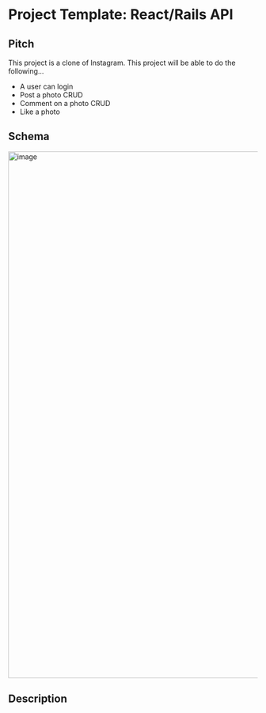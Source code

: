 # Project Template: React/Rails API

## Pitch
This project is a clone of Instagram. This project will be able to do the following...

- A user can login
- Post a photo CRUD
- Comment on a photo CRUD
- Like a photo

## Schema
<img width="1065" alt="image" src="https://user-images.githubusercontent.com/37206824/167017135-fc52efb2-d494-41fa-895c-e487c0cdb104.png">


## Description

